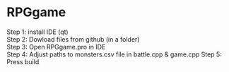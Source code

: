 # RPGgame <br/>

Step 1: install IDE (qt) <br/>
Step 2: Dowload files from github (in a folder) <br/>
Step 3: Open RPGgame.pro in IDE <br/>
Step 4: Adjust paths to monsters.csv file in battle.cpp & game.cpp
Step 5: Press build
